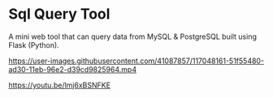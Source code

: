# Sql Query Tool

A mini web tool that can query data from MySQL & PostgreSQL built using Flask (Python).


https://user-images.githubusercontent.com/41087857/117048161-51f55480-ad30-11eb-96e2-d39cd9825964.mp4

https://youtu.be/lmj6xBSNFKE



